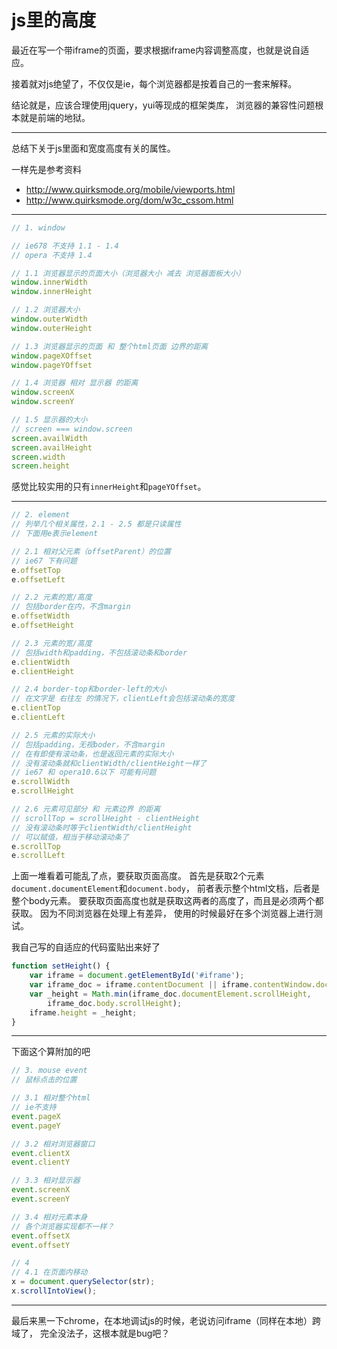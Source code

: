 # js里的高度

最近在写一个带iframe的页面，要求根据iframe内容调整高度，也就是说自适应。

接着就对js绝望了，不仅仅是ie，每个浏览器都是按着自己的一套来解释。

结论就是，应该合理使用jquery，yui等现成的框架类库，
浏览器的兼容性问题根本就是前端的地狱。

------

总结下关于js里面和宽度高度有关的属性。

一样先是参考资料

+ <http://www.quirksmode.org/mobile/viewports.html>
+ <http://www.quirksmode.org/dom/w3c_cssom.html>

------
```javascript
// 1. window

// ie678 不支持 1.1 - 1.4
// opera 不支持 1.4

// 1.1 浏览器显示的页面大小（浏览器大小 减去 浏览器面板大小）
window.innerWidth
window.innerHeight

// 1.2 浏览器大小
window.outerWidth
window.outerHeight

// 1.3 浏览器显示的页面 和 整个html页面 边界的距离
window.pageXOffset
window.pageYOffset

// 1.4 浏览器 相对 显示器 的距离
window.screenX
window.screenY

// 1.5 显示器的大小
// screen === window.screen
screen.availWidth
screen.availHeight
screen.width
screen.height
```
感觉比较实用的只有`innerHeight`和`pageYOffset`。

------

```javascript
// 2. element
// 列举几个相关属性，2.1 - 2.5 都是只读属性
// 下面用e表示element

// 2.1 相对父元素（offsetParent）的位置
// ie67 下有问题
e.offsetTop
e.offsetLeft

// 2.2 元素的宽/高度
// 包括border在内，不含margin
e.offsetWidth
e.offsetHeight

// 2.3 元素的宽/高度
// 包括width和padding，不包括滚动条和border
e.clientWidth
e.clientHeight

// 2.4 border-top和border-left的大小
// 在文字是 右往左 的情况下，clientLeft会包括滚动条的宽度
e.clientTop
e.clientLeft

// 2.5 元素的实际大小
// 包括padding，无视boder，不含margin
// 在有即使有滚动条，也是返回元素的实际大小
// 没有滚动条就和clientWidth/clientHeight一样了
// ie67 和 opera10.6以下 可能有问题
e.scrollWidth
e.scrollHeight

// 2.6 元素可见部分 和 元素边界 的距离
// scrollTop = scrollHeight - clientHeight
// 没有滚动条时等于clientWidth/clientHeight
// 可以赋值，相当于移动滚动条了
e.scrollTop
e.scrollLeft
```

上面一堆看着可能乱了点，要获取页面高度。
首先是获取2个元素`document.documentElement`和`document.body`，
前者表示整个html文档，后者是整个body元素。
要获取页面高度也就是获取这两者的高度了，而且是必须两个都获取。
因为不同浏览器在处理上有差异，
使用的时候最好在多个浏览器上进行测试。

我自己写的自适应的代码蛮贴出来好了

```javascript
function setHeight() {
    var iframe = document.getElementById('#iframe');
    var iframe_doc = iframe.contentDocument || iframe.contentWindow.document;
    var _height = Math.min(iframe_doc.documentElement.scrollHeight,
        iframe_doc.body.scrollHeight);
    iframe.height = _height;
}
```

------

下面这个算附加的吧

```javascript
// 3. mouse event
// 鼠标点击的位置

// 3.1 相对整个html
// ie不支持
event.pageX
event.pageY

// 3.2 相对浏览器窗口
event.clientX
event.clientY

// 3.3 相对显示器
event.screenX
event.screenY

// 3.4 相对元素本身
// 各个浏览器实现都不一样？
event.offsetX
event.offsetY

// 4
// 4.1 在页面内移动
x = document.querySelector(str);
x.scrollIntoView();
```

------

最后来黑一下chrome，在本地调试js的时候，老说访问iframe（同样在本地）跨域了，
完全没法子，这根本就是bug吧？


